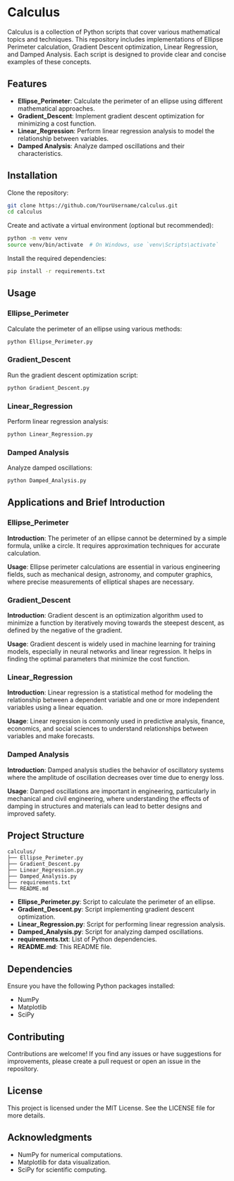 # Calculus

Calculus is a collection of Python scripts that cover various mathematical topics and techniques. This repository includes implementations of Ellipse Perimeter calculation, Gradient Descent optimization, Linear Regression, and Damped Analysis. Each script is designed to provide clear and concise examples of these concepts.

## Features

- **Ellipse_Perimeter**: Calculate the perimeter of an ellipse using different mathematical approaches.
- **Gradient_Descent**: Implement gradient descent optimization for minimizing a cost function.
- **Linear_Regression**: Perform linear regression analysis to model the relationship between variables.
- **Damped Analysis**: Analyze damped oscillations and their characteristics.

## Installation

Clone the repository:

```bash
git clone https://github.com/YourUsername/calculus.git
cd calculus
```

Create and activate a virtual environment (optional but recommended):

```bash
python -m venv venv
source venv/bin/activate  # On Windows, use `venv\Scripts\activate`
```

Install the required dependencies:

```bash
pip install -r requirements.txt
```

## Usage

### Ellipse_Perimeter

Calculate the perimeter of an ellipse using various methods:

```bash
python Ellipse_Perimeter.py
```

### Gradient_Descent

Run the gradient descent optimization script:

```bash
python Gradient_Descent.py
```

### Linear_Regression

Perform linear regression analysis:

```bash
python Linear_Regression.py
```

### Damped Analysis

Analyze damped oscillations:

```bash
python Damped_Analysis.py
```

## Applications and Brief Introduction

### Ellipse_Perimeter

**Introduction**: The perimeter of an ellipse cannot be determined by a simple formula, unlike a circle. It requires approximation techniques for accurate calculation.

**Usage**: Ellipse perimeter calculations are essential in various engineering fields, such as mechanical design, astronomy, and computer graphics, where precise measurements of elliptical shapes are necessary.

### Gradient_Descent

**Introduction**: Gradient descent is an optimization algorithm used to minimize a function by iteratively moving towards the steepest descent, as defined by the negative of the gradient.

**Usage**: Gradient descent is widely used in machine learning for training models, especially in neural networks and linear regression. It helps in finding the optimal parameters that minimize the cost function.

### Linear_Regression

**Introduction**: Linear regression is a statistical method for modeling the relationship between a dependent variable and one or more independent variables using a linear equation.

**Usage**: Linear regression is commonly used in predictive analysis, finance, economics, and social sciences to understand relationships between variables and make forecasts.

### Damped Analysis

**Introduction**: Damped analysis studies the behavior of oscillatory systems where the amplitude of oscillation decreases over time due to energy loss.

**Usage**: Damped oscillations are important in engineering, particularly in mechanical and civil engineering, where understanding the effects of damping in structures and materials can lead to better designs and improved safety.

## Project Structure

```
calculus/
├── Ellipse_Perimeter.py
├── Gradient_Descent.py
├── Linear_Regression.py
├── Damped_Analysis.py
├── requirements.txt
└── README.md
```

- **Ellipse_Perimeter.py**: Script to calculate the perimeter of an ellipse.
- **Gradient_Descent.py**: Script implementing gradient descent optimization.
- **Linear_Regression.py**: Script for performing linear regression analysis.
- **Damped_Analysis.py**: Script for analyzing damped oscillations.
- **requirements.txt**: List of Python dependencies.
- **README.md**: This README file.

## Dependencies

Ensure you have the following Python packages installed:

- NumPy
- Matplotlib
- SciPy

## Contributing

Contributions are welcome! If you find any issues or have suggestions for improvements, please create a pull request or open an issue in the repository.

## License

This project is licensed under the MIT License. See the LICENSE file for more details.

## Acknowledgments

- NumPy for numerical computations.
- Matplotlib for data visualization.
- SciPy for scientific computing.
